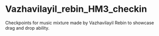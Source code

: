 # Vazhavilayil_rebin_HM3_checkin
Checkpoints for music mixture made by Vazhavilayil Rebin to showcase drag and drop ability.
